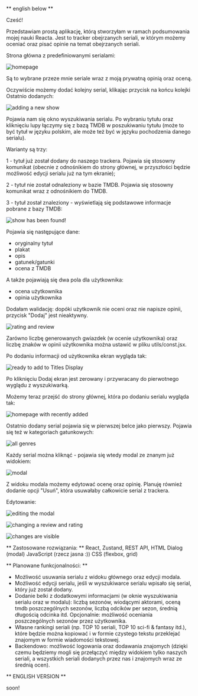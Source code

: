 ** english below **

Cześć!

Przedstawiam prostą aplikację, którą stworzyłam w ramach podsumowania mojej nauki Reacta.
Jest to tracker obejrzanych seriali, w którym możemy oceniać oraz pisać opinie na temat
obejrzanych seriali.

Strona główna z predefiniowanymi serialami:

![homepage](<sreenshots/Main view.png>)


Są to wybrane przeze mnie seriale wraz z moją prywatną opinią oraz oceną. 

Oczywiście możemy dodać kolejny serial, klikając przycisk na końcu kolejki Ostatnio dodanych:

![adding a new show](<sreenshots/Searching a new show.png>)

Pojawia nam się okno wyszukiwania serialu. Po wybraniu tytułu oraz kliknięciu lupy łączymy się z bazą TMDB w poszukiwaniu tytułu (może to być tytuł w języku polskim, ale może też być w języku pochodzenia danego serialu). 

Warianty są trzy: 

1 - tytuł już został dodany do naszego trackera. Pojawia się stosowny komunikat (obecnie z odnośnikiem do strony głównej, w przyszłości będzie możliwość edycji serialu już na tym ekranie);

2 - tytuł nie został odnaleziony w bazie TMDB. Pojawia się stosowny komunikat wraz z odnośnikiem do TMDB.

3 - tytuł został znaleziony - wyświetlają się podstawowe informacje pobrane z bazy TMDB:

![show has been found!](<sreenshots/Adding a new show.png>)

Pojawia się następujące dane:

- oryginalny tytuł 
- plakat 
- opis 
- gatunek/gatunki
- ocena z TMDB 

A także pojawiają się dwa pola dla użytkownika: 

- ocena użytkownika
- opinia użytkownika

Dodałam walidację: dopóki użytkownik nie oceni oraz nie napisze opinii, przycisk "Dodaj" jest nieaktywny. 

![rating and review](<sreenshots/user's rating and review.png>)

Zarówno liczbę generowanych gwiazdek (w ocenie użytkownika) oraz liczbę znaków w opinii użytkownika można ustawić w pliku utils/const.jsx. 

Po dodaniu informacji od użytkownika ekran wygląda tak:

![ready to add to Titles Display](<sreenshots/ready to add to Titles Display.png>)

Po kliknięciu Dodaj ekran jest zerowany i przywracany do pierwotnego wyglądu z wyszukiwarką. 

Możemy teraz przejść do strony głównej, która po dodaniu serialu wygląda tak:

![homepage with recently added](<sreenshots/Our new in Recently Added and one of genre category.png>)

Ostatnio dodany serial pojawia się w pierwszej belce jako pierwszy. Pojawia się też w kategoriach gatunkowych:

![all genres](<sreenshots/Rest of the genre categories.png>)

Każdy serial można kliknąć - pojawia się wtedy modal ze znanym już widokiem:

![modal](<sreenshots/Modal with added show.png>)

Z widoku modala możemy edytować ocenę oraz opinię. Planuję również dodanie opcji "Usuń", która usuwałaby całkowicie serial z trackera.

Edytowanie:

![editing the modal](<sreenshots/Editing the modal.png>)

![changing a review and rating](<sreenshots/changing a review and rating.png>)

![changes are visible](<sreenshots/After editing a new rating and review are visible.png>)



** Zastosowane rozwiązania: **
React, Zustand, REST API, HTML Dialog (modal)
JavaScript (rzecz jasna :)) 
CSS (flexbox, grid)

** Planowane funkcjonalności: **
- Możliwość usuwania serialu z widoku głównego oraz edycji modala.
- Możliwość edycji serialu, jeśli w wyszukiwarce serialu wpisało się serial, który już został dodany.
- Dodanie belki z dodatkowymi informacjami (w oknie wyszukiwania serialu oraz w modalu): liczbą sezonów, wiodącymi aktorami, oceną tmdb poszczególnych sezonów, liczbą odcików per sezon, średnią długością odcinka itd. Opcjonalnie: możliwość oceniania poszczególnych sezonów przez użytkownika. 
- Własne rankingi seriali (np. TOP 10 seriali, TOP 10 sci-fi & fantasy itd.), które będzie można kopiować i w formie czystego tekstu przeklejać znajomym w formie wiadomości tekstowej.
- Backendowo: możliwość logowania oraz dodawania znajomych (dzięki czemu będziemy mogli się przełączyć między widokiem tylko naszych seriali, a wszystkich seriali dodanych przez nas i znajomych wraz ze średnią ocen).


** ENGLISH VERSION ** 

soon!
